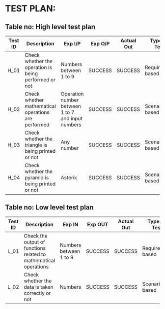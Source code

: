 # TEST PLAN:

## Table no: High level test plan

| **Test ID** | **Description**                                              | **Exp I/P** | **Exp O/P** | **Actual Out** |**Type Of Test**  |    
|-------------|--------------------------------------------------------------|------------|-------------|----------------|------------------|
|  H_01       |Check whether the operation is being performed or not         |  Numbers between 1 to 9|SUCCESS|SUCCESS|Requirement based |
|  H_02       |Check whether mathematical operations are performed           |  Operation number between 1 to 7 and input numbers| SUCCESS|SUCCESS|Scenario based    |
|  H_03       |Check whether the triangle is being printed or not            |  Any number | SUCCESS | SUCCESS |Scenario based    |
|  H_04       |Check whether the pyramid is being printed or not             |  Asterik    | SUCCESS | SUCCESS |Scenario based    |

## Table no: Low level test plan

| **Test ID** | **Description**                                              | **Exp IN** | **Exp OUT** | **Actual Out** |**Type Of Test**  |    
|-------------|--------------------------------------------------------------|------------|-------------|----------------|------------------|
|  L_01       |Check the output of functions related to mathematical operations| Numbers between 1 to 9|SUCCESS|SUCCESS |Requirement based |
|  L_02       |Check whether the data is taken correctly or not | Numbers|SUCCESS|SUCCESS|Scenario based   |
